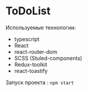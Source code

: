# ToDoList

Используемые технологии:

- typescript
- React
- react-router-dom
- SCSS (Stuled-components)
- Redux-toolkit
- react-toastify

Запуск проекта : `npm start`
